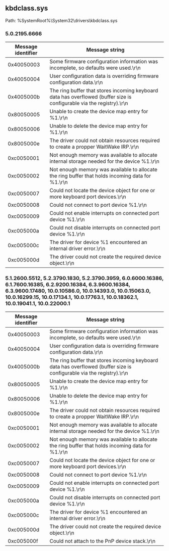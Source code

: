 ## kbdclass.sys

Path: %SystemRoot%\System32\drivers\kbdclass.sys

### 5.0.2195.6666

Message identifier | Message string
--- | ---
0x40050003 | Some firmware configuration information was incomplete, so defaults were used.\r\n
0x40050004 | User configuration data is overriding firmware configuration data.\r\n
0x4005000b | The ring buffer that stores incoming keyboard data has overflowed (buffer size is configurable via the registry).\r\n
0x80050005 | Unable to create the device map entry for %1.\r\n
0x80050006 | Unable to delete the device map entry for %1.\r\n
0x8005000e | The driver could not obtain resources required to create a propper WaitWake IRP.\r\n
0xc0050001 | Not enough memory was available to allocate internal storage needed for the device %1.\r\n
0xc0050002 | Not enough memory was available to allocate the ring buffer that holds incoming data for %1.\r\n
0xc0050007 | Could not locate the device object for one or more keyboard port devices.\r\n
0xc0050008 | Could not connect to port device %1.\r\n
0xc0050009 | Could not enable interrupts on connected port device %1.\r\n
0xc005000a | Could not disable interrupts on connected port device %1.\r\n
0xc005000c | The driver for device %1 encountered an internal driver error.\r\n
0xc005000d | The driver could not create the required device object.\r\n

### 5.1.2600.5512, 5.2.3790.1830, 5.2.3790.3959, 6.0.6000.16386, 6.1.7600.16385, 6.2.9200.16384, 6.3.9600.16384, 6.3.9600.17480, 10.0.10586.0, 10.0.14393.0, 10.0.15063.0, 10.0.16299.15, 10.0.17134.1, 10.0.17763.1, 10.0.18362.1, 10.0.19041.1, 10.0.22000.1

Message identifier | Message string
--- | ---
0x40050003 | Some firmware configuration information was incomplete, so defaults were used.\r\n
0x40050004 | User configuration data is overriding firmware configuration data.\r\n
0x4005000b | The ring buffer that stores incoming keyboard data has overflowed (buffer size is configurable via the registry).\r\n
0x80050005 | Unable to create the device map entry for %1.\r\n
0x80050006 | Unable to delete the device map entry for %1.\r\n
0x8005000e | The driver could not obtain resources required to create a propper WaitWake IRP.\r\n
0xc0050001 | Not enough memory was available to allocate internal storage needed for the device %1.\r\n
0xc0050002 | Not enough memory was available to allocate the ring buffer that holds incoming data for %1.\r\n
0xc0050007 | Could not locate the device object for one or more keyboard port devices.\r\n
0xc0050008 | Could not connect to port device %1.\r\n
0xc0050009 | Could not enable interrupts on connected port device %1.\r\n
0xc005000a | Could not disable interrupts on connected port device %1.\r\n
0xc005000c | The driver for device %1 encountered an internal driver error.\r\n
0xc005000d | The driver could not create the required device object.\r\n
0xc005000f | Could not attach to the PnP device stack.\r\n

